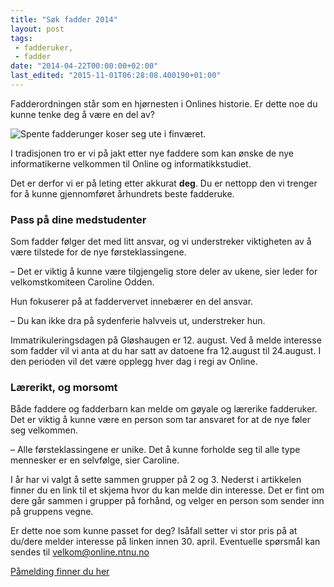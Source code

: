 ```yaml
---
title: "Søk fadder 2014"
layout: post
tags: 
 - fadderuker,
 - fadder
date: "2014-04-22T00:00:00+02:00"
last_edited: "2015-11-01T06:28:08.400190+01:00"
---
```

Fadderordningen står som en hjørnesten i Onlines historie.  Er dette noe du kunne tenke deg å være en del av?

![Spente fadderunger koser seg ute i finværet.](https://online.ntnu.no/media/images/responsive/fe15465d-218a-47ab-b7a6-d0d4977b5baf.jpeg)

I tradisjonen tro er vi på jakt etter nye faddere som kan ønske de nye informatikerne velkommen til Online og informatikkstudiet.  

Det er derfor vi er på leting etter akkurat  **deg**.  Du er nettopp den vi trenger for å kunne gjennomføret århundrets beste fadderuke.  

### Pass på dine medstudenter

Som fadder følger det med litt ansvar, og vi understreker viktigheten av å være tilstede for de nye førsteklassingene.  

– Det er viktig å kunne være tilgjengelig store deler av ukene, sier leder for velkomstkomiteen Caroline Odden.  

Hun fokuserer på at faddervervet innebærer en del ansvar.  

– Du kan ikke dra på sydenferie halvveis ut, understreker hun.  

Immatrikuleringsdagen på Gløshaugen er 12. august. Ved å melde interesse som fadder vil vi anta at du har satt av datoene fra 12.august til 24.august.  I den perioden vil det være opplegg hver dag i regi av Online.  

### Lærerikt, og morsomt

Både faddere og fadderbarn kan melde om gøyale og lærerike fadderuker.  Det er viktig å kunne være en person som tar ansvaret for at de nye føler seg velkommen.

– Alle førsteklassingene er unike. Det å kunne forholde seg til alle type mennesker er en selvfølge, sier Caroline.  

I år har vi valgt å sette sammen grupper på 2 og 3. Nederst i artikkelen finner du en link til et skjema hvor du kan melde din interesse. Det er fint om dere går sammen i grupper på forhånd, og velger en person som sender inn på gruppens vegne.  

Er dette noe som kunne passet for deg? Isåfall setter vi stor pris på at du/dere melder interesse på linken innen 30. april.  Eventuelle spørsmål kan sendes til velkom@online.ntnu.no

[Påmelding finner du her](https://docs.google.com/forms/d/1eg4lCT-7USHMuIgY9Jit5sao7i4EOo_rF1On6AaER3E/viewform)
